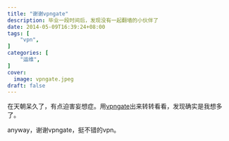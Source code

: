 ```yaml
---
title: "谢谢vpngate"
description: 毕业一段时间后，发现没有一起翻墙的小伙伴了
date: 2014-05-09T16:39:24+08:00
tags: [
    "vpn",
]
categories: [
    "运维",
]
cover:
  image: vpngate.jpeg
draft: false
---
```



在天朝呆久了，有点迫害妄想症。用[vpngate](https://www.vpngate.net)出来转转看看，发现确实是我想多了。

anyway，谢谢vpngate，挺不错的vpn。
